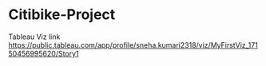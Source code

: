 # Citibike-Project
Tableau Viz link https://public.tableau.com/app/profile/sneha.kumari2318/viz/MyFirstViz_17150456995620/Story1
